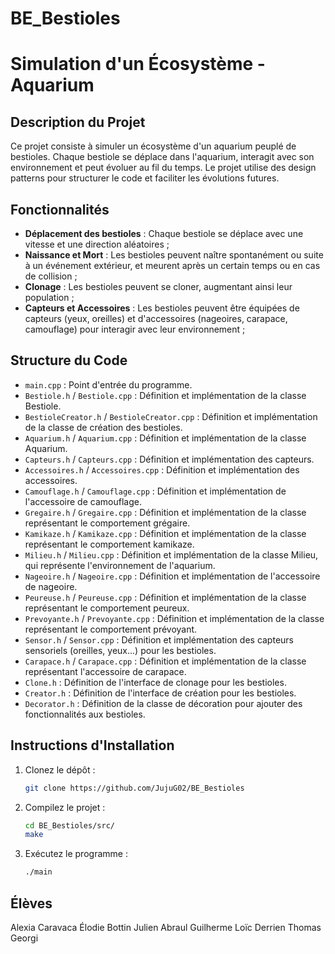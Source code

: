 # BE_Bestioles

# Simulation d'un Écosystème - Aquarium

## Description du Projet
Ce projet consiste à simuler un écosystème d'un aquarium peuplé de bestioles. Chaque bestiole se déplace dans l'aquarium, interagit avec son environnement et peut évoluer au fil du temps. Le projet utilise des design patterns pour structurer le code et faciliter les évolutions futures.

## Fonctionnalités
- **Déplacement des bestioles** : Chaque bestiole se déplace avec une vitesse et une direction aléatoires ;
- **Naissance et Mort** : Les bestioles peuvent naître spontanément ou suite à un événement extérieur, et meurent après un certain temps ou en cas de collision ;
- **Clonage** : Les bestioles peuvent se cloner, augmentant ainsi leur population ;
- **Capteurs et Accessoires** : Les bestioles peuvent être équipées de capteurs (yeux, oreilles) et d'accessoires (nageoires, carapace, camouflage) pour interagir avec leur environnement ;

## Structure du Code

- `main.cpp` : Point d'entrée du programme.
- `Bestiole.h` / `Bestiole.cpp` : Définition et implémentation de la classe Bestiole.
- `BestioleCreator.h` / `BestioleCreator.cpp` : Définition et implémentation de la classe de création des bestioles.
- `Aquarium.h` / `Aquarium.cpp` : Définition et implémentation de la classe Aquarium.
- `Capteurs.h` / `Capteurs.cpp` : Définition et implémentation des capteurs.
- `Accessoires.h` / `Accessoires.cpp` : Définition et implémentation des accessoires.
- `Camouflage.h` / `Camouflage.cpp` : Définition et implémentation de l'accessoire de camouflage.
- `Gregaire.h` / `Gregaire.cpp` : Définition et implémentation de la classe représentant le comportement grégaire.
- `Kamikaze.h` / `Kamikaze.cpp` : Définition et implémentation de la classe représentant le comportement kamikaze.
- `Milieu.h` / `Milieu.cpp` : Définition et implémentation de la classe Milieu, qui représente l'environnement de l'aquarium.
- `Nageoire.h` / `Nageoire.cpp` : Définition et implémentation de l'accessoire de nageoire.
- `Peureuse.h` / `Peureuse.cpp` : Définition et implémentation de la classe représentant le comportement peureux.
- `Prevoyante.h` / `Prevoyante.cpp` : Définition et implémentation de la classe représentant le comportement prévoyant.
- `Sensor.h` / `Sensor.cpp` : Définition et implémentation des capteurs sensoriels (oreilles, yeux...) pour les bestioles.
- `Carapace.h` / `Carapace.cpp` : Définition et implémentation de la classe représentant l'accessoire de carapace.
- `Clone.h` : Définition de l'interface de clonage pour les bestioles.
- `Creator.h` : Définition de l'interface de création pour les bestioles.
- `Decorator.h` : Définition de la classe de décoration pour ajouter des fonctionnalités aux bestioles.

## Instructions d'Installation
1. Clonez le dépôt :
   ```bash
   git clone https://github.com/JujuG02/BE_Bestioles

2. Compilez le projet :
   ```bash
   cd BE_Bestioles/src/
   make

3. Exécutez le programme :
   ```bash
   ./main

## Élèves

Alexia Caravaca
Élodie Bottin
Julien Abraul Guilherme
Loïc Derrien
Thomas Georgi



